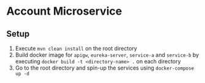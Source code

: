 # Account Microservice

## Setup
1. Execute `mvn clean install` on the root directory
2. Build docker image for `apigw`, `eureka-server`, `service-a` and `service-b` by executing `docker build -t <directory-name> .` on each directory
3. Go to the root directory and spin-up the services using `docker-compose up -d` 

